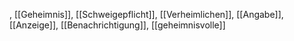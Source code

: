 , [[Geheimnis]], [[Schweigepflicht]], [[Verheimlichen]], [[Angabe]], [[Anzeige]], [[Benachrichtigung]], [[geheimnisvolle]]